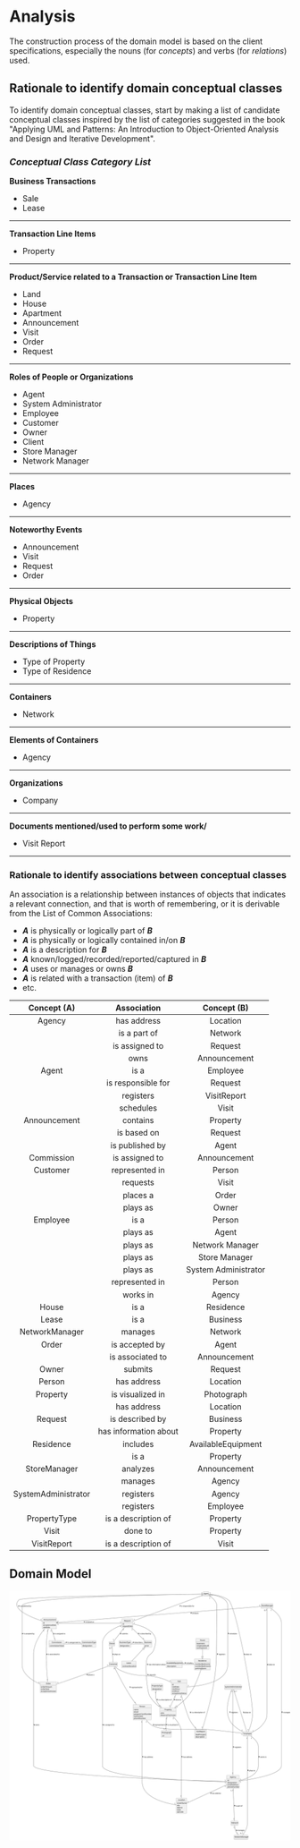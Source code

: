 # Analysis

The construction process of the domain model is based on the client specifications, especially the nouns (for
_concepts_) and verbs (for _relations_) used.

## Rationale to identify domain conceptual classes ##

To identify domain conceptual classes, start by making a list of candidate conceptual classes inspired by the list of
categories suggested in the book "Applying UML and Patterns: An Introduction to Object-Oriented Analysis and Design and
Iterative Development".

### _Conceptual Class Category List_ ###

**Business Transactions**

* Sale
* Lease

---

**Transaction Line Items**

* Property

---

**Product/Service related to a Transaction or Transaction Line Item**

* Land
* House
* Apartment
* Announcement
* Visit
* Order
* Request

---

**Roles of People or Organizations**

* Agent
* System Administrator
* Employee
* Customer
* Owner
* Client
* Store Manager
* Network Manager

---


**Places**

* Agency

---

**Noteworthy Events**

* Announcement
* Visit
* Request
* Order

---

**Physical Objects**

* Property

---


**Descriptions of Things**

* Type of Property
* Type of Residence

---

**Containers**

* Network

---

**Elements of Containers**

* Agency

---

**Organizations**

* Company

---

**Documents mentioned/used to perform some work/**

* Visit Report

---

### **Rationale to identify associations between conceptual classes** ###

An association is a relationship between instances of objects that indicates a relevant connection, and that is worth of
remembering, or it is derivable from the List of Common Associations:

+ **_A_** is physically or logically part of **_B_**
+ **_A_** is physically or logically contained in/on **_B_**
+ **_A_** is a description for **_B_**
+ **_A_** known/logged/recorded/reported/captured in **_B_**
+ **_A_** uses or manages or owns **_B_**
+ **_A_** is related with a transaction (item) of **_B_**
+ etc.

|     Concept (A)     |      Association      |     Concept (B)      |
|:-------------------:|:---------------------:|:--------------------:|
|       Agency        |      has address      |       Location       |
|                     |     is a part of      |       Network        |
|                     |    is assigned to     |       Request        |
|                     |         owns          |     Announcement     |
|        Agent        |         is a          |       Employee       |
|                     |  is responsible for   |       Request        |
|                     |       registers       |     VisitReport      |
|                     |       schedules       |        Visit         |
|    Announcement     |       contains        |       Property       |
|                     |      is based on      |       Request        |
|                     |    is published by    |        Agent         |
|     Commission      |    is assigned to     |     Announcement     |
|      Customer       |    represented in     |        Person        |
|                     |       requests        |        Visit         |
|                     |       places a        |        Order         |
|                     |       plays as        |        Owner         |
|      Employee       |         is a          |        Person        |
|                     |       plays as        |        Agent         |
|                     |       plays as        |   Network Manager    |
|                     |       plays as        |    Store Manager     |
|                     |       plays as        | System Administrator |
|                     |    represented in     |        Person        |
|                     |       works in        |        Agency        |
|        House        |         is a          |      Residence       |
|        Lease        |         is a          |       Business       |
|   NetworkManager    |        manages        |       Network        |
|        Order        |    is accepted by     |        Agent         |
|                     |   is associated to    |     Announcement     |
|        Owner        |        submits        |       Request        |
|       Person        |      has address      |       Location       |
|      Property       |   is visualized in    |      Photograph      |
|                     |      has address      |       Location       |
|       Request       |    is described by    |       Business       |
|                     | has information about |       Property       |
|      Residence      |       includes        |  AvailableEquipment  |
|                     |         is a          |       Property       |
|    StoreManager     |       analyzes        |     Announcement     |
|                     |        manages        |        Agency        |
| SystemAdministrator |       registers       |        Agency        |
|                     |       registers       |       Employee       |
|    PropertyType     |  is a description of  |       Property       |
|        Visit        |        done to        |       Property       |
|     VisitReport     |  is a description of  |        Visit         |

## Domain Model

![Domain Model](svg/project-domain-model.svg)




